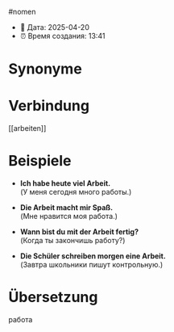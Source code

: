 
#nomen
- 📍 Дата: 2025-04-20
- ⏰ Время создания: 13:41
# Synonyme

# Verbindung 
[[arbeiten]]
# Beispiele
- **Ich habe heute viel Arbeit.**  
    (У меня сегодня много работы.)
    
- **Die Arbeit macht mir Spaß.**  
    (Мне нравится моя работа.)
    
- **Wann bist du mit der Arbeit fertig?**  
    (Когда ты закончишь работу?)
    
- **Die Schüler schreiben morgen eine Arbeit.**  
    (Завтра школьники пишут контрольную.)
# Übersetzung
работа